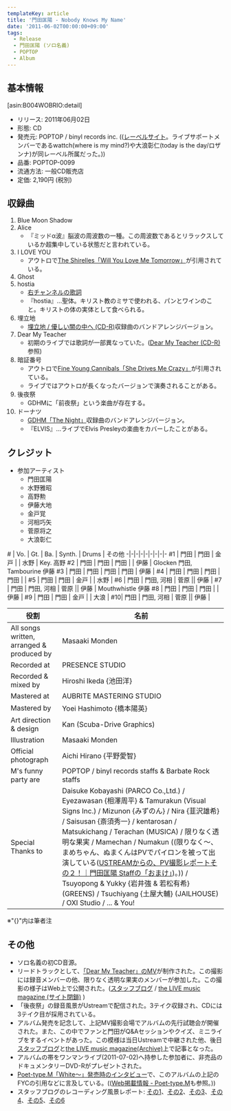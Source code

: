 ```yaml
---
templateKey: article
title: '門田匡陽 - Nobody Knows My Name'
date: '2011-06-02T00:00:00+09:00'
tags:
  - Release
  - 門田匡陽 (ソロ名義)
  - POPTOP
  - Album
---
```

## 基本情報

[asin:B004WOBRIO:detail]

* リリース: 2011年06月02日
* 形態: CD
* 発売元: POPTOP / binyl records inc. (([レーベルサイト](http://www.binylrecords.jp/about/#poptop)。ライブサポートメンバーであるwattch(where is my mind?)や大浪彰仁(today is the day/ロザンナ)が同レーベル所属だった。))
* 品番: POPTOP-0099
* 流通方法: 一般CD販売店
* 定価: 2,190円 (税別)

## 収録曲

1. Blue Moon Shadow
1. Alice
   * 『ミッドα波』脳波の周波数の一種。この周波数であるとリラックスしているか超集中している状態だと言われている。
1. I LOVE YOU
   * アウトロで[The Shirelles「Will You Love Me Tomorrow」](https://www.youtube.com/results?search_query=Will+You+Love+Me+Tomorrow)が引用されている。
1. Ghost
1. hostia
   * [右チャンネルの歌詞](/articles/2011-06-02-000000_1)
   * 『hostia』…聖体。キリスト教のミサで使われる、パンとワインのこと。キリストの体の実体として食べられる。
1. 埋立地
   * [埋立地 / 優しい闇の中へ (CD-R)](/articles/2010-10-23-000001)収録曲のバンドアレンジバージョン。
1. Dear My Teacher
   * 初期のライブでは歌詞が一部異なっていた。([Dear My Teacher (CD-R)](/articles/2010-07-25-000000_1)参照)
1. 暗証番号
   * アウトロで[Fine Young Cannibals「She Drives Me Crazy」](https://www.youtube.com/results?search_query=Fine+Young+Cannibals+She+Drives+Me+Crazy)が引用されている。
   * ライブではアウトロが長くなったバージョンで演奏されることがある。
1. 後夜祭
   * GDHMに「前夜祭」という楽曲が存在する。
1. ドーナツ
   * [GDHM「The Night」](/articles/2010-01-27-000000_2)収録曲のバンドアレンジバージョン。
   * 『ELVIS』…ライブでElvis Presleyの楽曲をカバーしたことがある。

## クレジット

* 参加アーティスト
   * 門田匡陽
   * 水野雅昭
   * 高野勲
   * 伊藤大地
   * 金戸覚
   * 河相巧矢
   * 菅原将之
   * 大浪彰仁

\#  | Vo.  | Gt.  | Ba.  | Synth. | Drums | その他
-|-|-|-|-|-|-|-|-
\#1 | 門田 | 門田 | 金戸 |      | 水野 | Key. 高野
\#2 | 門田 | 門田 | 門田 |      | 伊藤 | Glocken 門田, Tambourine 伊藤
\#3 | 門田 | 門田 | 門田 | 門田 | 伊藤 |
\#4 | 門田 | 門田 | 門田 | 門田 |      |
\#5 | 門田 | 門田 | 金戸 |      | 水野 |
\#6 | 門田 | 門田, 河相 | 菅原 || 伊藤 |
\#7 | 門田 | 門田, 河相 | 菅原 || 伊藤 | Mouthwhistle 伊藤
\#8 | 門田 | 門田 | 門田 |      | 伊藤 | 
\#9 | 門田 | 門田 | 金戸 |      | 大浪 |
\#10| 門田 | 門田, 河相 | 菅原 || 伊藤 |

役割 | 名前
-|-
All songs written, arranged & produced by | Masaaki Monden
Recorded at | PRESENCE STUDIO
Recorded & mixed by | Hiroshi Ikeda {池田洋}
Mastered at | AUBRITE MASTERING STUDIO
Mastered by | Yoei Hashimoto {橋本陽英}
Art direction & design | Kan (Scuba-Drive Graphics)
Illustration | Masaaki Monden
Official photograph | Aichi Hirano {平野愛智}
M's funny party are | POPTOP / binyl records staffs & Barbate Rock staffs
Special Thanks to | Daisuke Kobayashi (PARCO Co.,Ltd.) / Eyezawasan {相澤周平} & Tamurakun (Visual Signs Inc.) / Mizunon {みずのん} / Nira {韮沢雄希} / Saisusan {斎須秀一} / kentarosan / Matsukichang / Terachan (MUSICA) / 限りなく透明な果実 / Mamechan / Numakun ((限りなく～、まめちゃん、ぬまくんはPVでパイロンを被って出演している([USTREAMからの、PV撮影レポートその２！｜門田匡陽 Staffの「おまけ」](http://ameblo.jp/gdhm-staff/entry-10874508275.html))。)) / Tsuyopong & Yukky {岩井強 & 若松有希} (GREENS) / Tsuchiyang {土屋大輔} (JAILHOUSE) / OXI Studio / ... & You!

※"{}"内は筆者注

## その他

* ソロ名義の初CD音源。
* リードトラックとして、[「Dear My Teacher」のMV](https://www.youtube.com/watch?v=tkDPh-SSDjE)が制作された。この撮影には録音メンバーの他、限りなく透明な果実のメンバーが参加した。この撮影の様子はWeb上で公開された。([スタッフブログ](http://ameblo.jp/gdhm-staff/entry-10874508275.html) / [the LIVE music magazine (サイト閉鎖)](http://www.thelivemusic.jp/feature/monden-feature/monden_02/) )
* 「後夜祭」の録音風景がUstreamで配信された。3テイク収録され、CDには3テイク目が採用されている。
* アルバム発売を記念して、上記MV撮影会場でアルバムの先行試聴会が開催された。また、この中でファンと門田がQ&Aセッションやクイズ、ミニライブをするイベントがあった。この模様は当日Ustreamで中継された他、後日[スタッフブログ](http://ameblo.jp/gdhm-staff/entry-10886056557.html)と[the LIVE music magazine(Archive)](http://web.archive.org/web/20110602051621/http://www.thelivemusic.jp/feature/monden-feature/monden_03/)上で記事となった。
* アルバムの帯をワンマンライブ(2011-07-02)へ持参した参加者に、非売品のドキュメンタリーDVD-Rがプレゼントされた。
* [Poet-type.M「White～」発売時のインタビュー](http://diskunion.net/jp/ct/news/article/2/40196 "10/2発売 Poet-type.Mインタビュー | diskunion.net")で、このアルバムの上記のFYCの引用などに言及している。(([Web掲載情報 - Poet-type.M](/articles/2016-01-13-042932#ptm)も参照。))
* スタッフブログのレコーディング風景レポート: [その1](http://ameblo.jp/gdhm-staff/entry-10790245118.html)、[その2](http://ameblo.jp/gdhm-staff/entry-10792124201.html)、[その3](http://ameblo.jp/gdhm-staff/entry-10797446714.html)、[その4](http://ameblo.jp/gdhm-staff/entry-10798882996.html)、[その5](http://ameblo.jp/gdhm-staff/entry-10805430611.html)、[その6](http://ameblo.jp/gdhm-staff/entry-10820356613.html)
